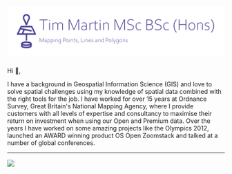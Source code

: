 ## [![Tim Martins's header](https://github.com/TimJMartin/TimJMartin/blob/master/GH_ReadMe_Profile.png)](https://timjmartin.gitbook.io/gis-playbook/)


Hi 👋,

I have a background in Geospatial Information Science (GIS) and love to solve spatial challenges using my knowledge of spatial data combined with the right tools for the job. I have worked for over 15 years at Ordnance Survey, Great Britain's National Mapping Agency, where I provide customers with all levels of expertise and consultancy to maximise their return on investment when using our Open and Premium data. Over the years I have worked on some amazing projects like the Olympics 2012, launched an AWARD winning product OS Open Zoomstack and talked at a number of global conferences.

---

<img align="center" src="https://github-readme-stats.vercel.app/api/top-langs/?username=TimJMartin&theme=dark" />

